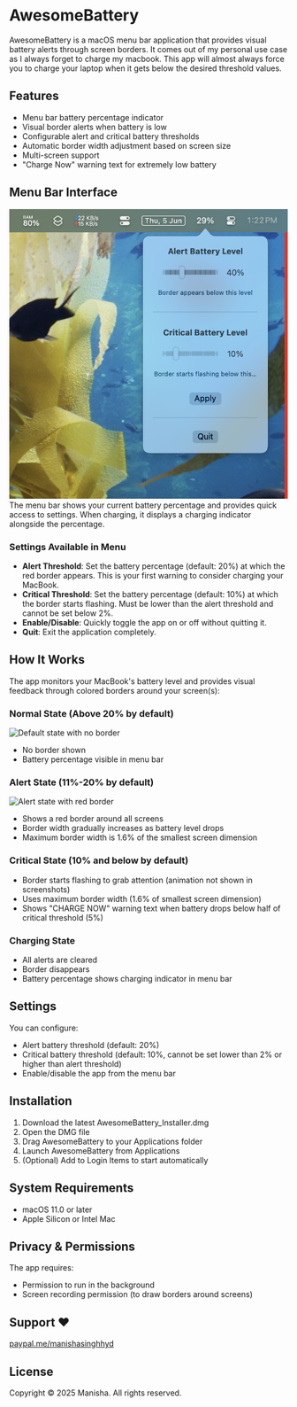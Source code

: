 # AwesomeBattery

AwesomeBattery is a macOS menu bar application that provides visual battery alerts through screen borders. It comes out of my personal use case as I always forget to charge my macbook. This app will almost always force you to charge your laptop when it gets below the desired threshold values.

## Features

- Menu bar battery percentage indicator
- Visual border alerts when battery is low
- Configurable alert and critical battery thresholds
- Automatic border width adjustment based on screen size
- Multi-screen support
- "Charge Now" warning text for extremely low battery

## Menu Bar Interface
![Battery menu interface](docs/images/battery_menu.png)
The menu bar shows your current battery percentage and provides quick access to settings. When charging, it displays a charging indicator alongside the percentage.

### Settings Available in Menu
- **Alert Threshold**: Set the battery percentage (default: 20%) at which the red border appears. This is your first warning to consider charging your MacBook.
- **Critical Threshold**: Set the battery percentage (default: 10%) at which the border starts flashing. Must be lower than the alert threshold and cannot be set below 2%.
- **Enable/Disable**: Quickly toggle the app on or off without quitting it.
- **Quit**: Exit the application completely.

## How It Works

The app monitors your MacBook's battery level and provides visual feedback through colored borders around your screen(s):

### Normal State (Above 20% by default)
![Default state with no border](docs/images/normal_state.png)
- No border shown
- Battery percentage visible in menu bar

### Alert State (11%-20% by default)
![Alert state with red border](docs/images/alert_level.png)
- Shows a red border around all screens
- Border width gradually increases as battery level drops
- Maximum border width is 1.6% of the smallest screen dimension

### Critical State (10% and below by default)
- Border starts flashing to grab attention (animation not shown in screenshots)
- Uses maximum border width (1.6% of smallest screen dimension)
- Shows "CHARGE NOW" warning text when battery drops below half of critical threshold (5%)

### Charging State
- All alerts are cleared
- Border disappears
- Battery percentage shows charging indicator in menu bar

## Settings

You can configure:
- Alert battery threshold (default: 20%)
- Critical battery threshold (default: 10%, cannot be set lower than 2% or higher than alert threshold)
- Enable/disable the app from the menu bar

## Installation

1. Download the latest AwesomeBattery_Installer.dmg
2. Open the DMG file
3. Drag AwesomeBattery to your Applications folder
4. Launch AwesomeBattery from Applications
5. (Optional) Add to Login Items to start automatically

## System Requirements

- macOS 11.0 or later
- Apple Silicon or Intel Mac

## Privacy & Permissions

The app requires:
- Permission to run in the background
- Screen recording permission (to draw borders around screens)

## Support ❤️

[paypal.me/manishasinghhyd](https://paypal.me/manishasinghhyd)

## License

Copyright © 2025 Manisha. All rights reserved.
